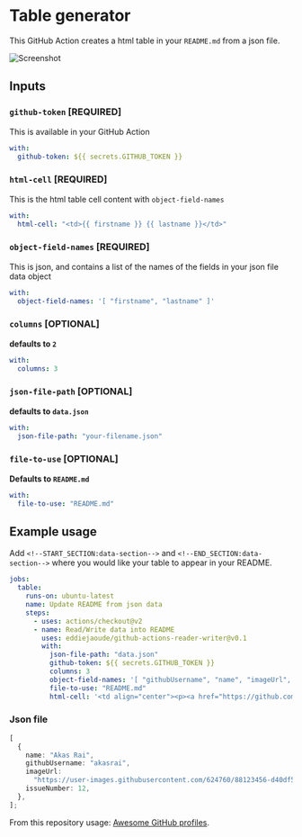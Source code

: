 # Table generator

This GitHub Action creates a html table in your `README.md` from a json file.

![Screenshot](https://user-images.githubusercontent.com/624760/91109172-0f905980-e672-11ea-8126-16276c821914.png)

## Inputs

### `github-token` [REQUIRED]

This is available in your GitHub Action

```yaml
with:
  github-token: ${{ secrets.GITHUB_TOKEN }}
```

### `html-cell` [REQUIRED]

This is the html table cell content with `object-field-names`

```yaml
with:
  html-cell: "<td>{{ firstname }} {{ lastname }}</td>"
```

### `object-field-names` [REQUIRED]

This is json, and contains a list of the names of the fields in your json file data object

```yaml
with:
  object-field-names: '[ "firstname", "lastname" ]'
```

### `columns` [OPTIONAL]

**defaults to `2`**

```yaml
with:
  columns: 3
```

### `json-file-path` [OPTIONAL]

**defaults to `data.json`**

```yaml
with:
  json-file-path: "your-filename.json"
```

### `file-to-use` [OPTIONAL]

**Defaults to `README.md`**

```yaml
with:
  file-to-use: "README.md"
```

## Example usage

Add `<!--START_SECTION:data-section-->` and `<!--END_SECTION:data-section-->` where you would like your table to appear in your README.

```yaml
jobs:
  table:
    runs-on: ubuntu-latest
    name: Update README from json data
    steps:
      - uses: actions/checkout@v2
      - name: Read/Write data into README
        uses: eddiejaoude/github-actions-reader-writer@v0.1
        with:
          json-file-path: "data.json"
          github-token: ${{ secrets.GITHUB_TOKEN }}
          columns: 3
          object-field-names: '[ "githubUsername", "name", "imageUrl", "issueNumber" ]'
          file-to-use: "README.md"
          html-cell: '<td align="center"><p><a href="https://github.com/{{ githubUsername }}">{{ name }}</a></p><img src="{{ imageUrl }}" /><p><a href="https://github.com/EddieJaoudeCommunity/awesome-github-profiles/issues/{{ issueNumber }}">(:100: give your vote)</a></p></td>'
```

### Json file

```typescript
[
  {
    name: "Akas Rai",
    githubUsername: "akasrai",
    imageUrl:
      "https://user-images.githubusercontent.com/624760/88123456-d40df580-cbc2-11ea-9add-a7fc8675b243.png",
    issueNumber: 12,
  },
];
```

From this repository usage: [Awesome GitHub profiles](https://github.com/EddieJaoudeCommunity/awesome-github-profiles).
